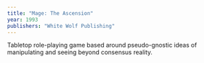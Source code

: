```yaml
---
title: "Mage: The Ascension"
year: 1993
publishers: "White Wolf Publishing"
---
```


Tabletop role-playing game based around pseudo-gnostic ideas of
manipulating and seeing beyond consensus reality.
